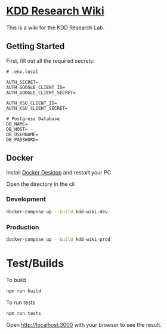 # [KDD Research Wiki](https://www.kddresearch.org/)

This is a wiki for the KDD Research Lab.

## Getting Started

First, fill out all the required secrets:

```env
# .env.local

AUTH_SECRET=
AUTH_GOOGLE_CLIENT_ID=
AUTH_GOOGLE_CLIENT_SECRET=

AUTH_KSU_CLIENT_ID=
AUTH_KSU_CLIENT_SECRET=

# Postgress Database
DB_NAME=
DB_HOST=
DB_USERNAME=
DB_PASSWORD=
```

## Docker

Install [Docker Desktop](https://docs.docker.com/desktop/install/windows-install/) and restart your PC

Open the directory in the cli

### Development
```bash
docker-compose up --build kdd-wiki-dev
```

### Production
```bash
docker-compose up --build kdd-wiki-prod
```

# Test/Builds

To build
```bash
npm run build
```

To run tests
```bash
npm run tests
```

Open [http://localhost:3000](http://localhost:3000) with your browser to see the result.

